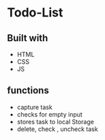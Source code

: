 # Todo-List

## Built with 
* HTML 
* CSS
* JS

## functions

* capture task 
* checks for empty input 
* stores task to local Storage 
* delete, check , uncheck task
